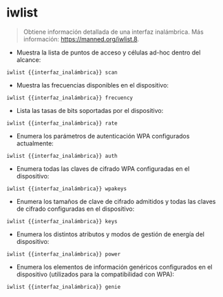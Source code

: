 # iwlist

> Obtiene información detallada de una interfaz inalámbrica.
> Más información: <https://manned.org/iwlist.8>.

- Muestra la lista de puntos de acceso y células ad-hoc dentro del alcance:

`iwlist {{interfaz_inalámbrica}} scan`

- Muestra las frecuencias disponibles en el dispositivo:

`iwlist {{interfaz_inalámbrica}} frecuency`

- Lista las tasas de bits soportadas por el dispositivo:

`iwlist {{interfaz_inalámbrica}} rate`

- Enumera los parámetros de autenticación WPA configurados actualmente:

`iwlist {{interfaz_inalámbrica}} auth`

- Enumera todas las claves de cifrado WPA configuradas en el dispositivo:

`iwlist {{interfaz_inalámbrica}} wpakeys`

- Enumera los tamaños de clave de cifrado admitidos y todas las claves de cifrado configuradas en el dispositivo:

`iwlist {{interfaz_inalámbrica}} keys`

- Enumera los distintos atributos y modos de gestión de energía del dispositivo:

`iwlist {{interfaz_inalámbrica}} power`

- Enumera los elementos de información genéricos configurados en el dispositivo (utilizados para la compatibilidad con WPA):

`iwlist {{interfaz_inalámbrica}} genie`
